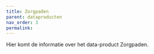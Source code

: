 ```yaml
---
title: Zorgpaden
parent: dataproducten
nav_order: 3
permalink: 
---
```

Hier komt de informatie over het data-product Zorgpaden.
